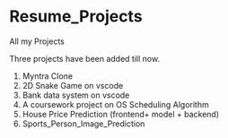 # Resume_Projects
All my Projects

Three projects have been added till now.
1. Myntra Clone 
2. 2D Snake Game on vscode
3. Bank data system on vscode
4. A coursework project on OS Scheduling Algorithm
5. House Price Prediction (frontend+ model + backend)
6. Sports_Person_Image_Prediction






